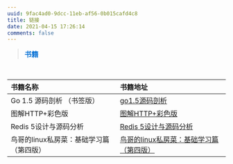 ```yaml
---
uuid: 9fac4ad0-9dcc-11eb-af56-0b015cafd4c8
title: 链接 
date: 2021-04-15 17:26:14
comments: false
---
```


> <font color=#0c74d6 size=3 face="黑体">**书籍**</font>
<br>

| 书籍名称                                 | 书籍地址                                      |
| :--------------------------------------- | :-------------------------------------------- |
| Go 1.5 源码剖析 （书签版）               | [go1.5源码剖析][1]                            |
| 图解HTTP+彩色版                          | [图解HTTP+彩色版][2]                          |
| Redis 5设计与源码分析                    | [Redis 5设计与源码分析][3]                    |
| 鸟哥的linux私房菜：基础学习篇 （第四版） | [鸟哥的linux私房菜：基础学习篇 （第四版）][4] |

[1]:http://file.lzc365.top/pdf/Go%201.5%20%E6%BA%90%E7%A0%81%E5%89%96%E6%9E%90%20%EF%BC%88%E4%B9%A6%E7%AD%BE%E7%89%88%EF%BC%89.pdf
[2]:http://file.lzc365.top/pdf/%E5%9B%BE%E8%A7%A3HTTP%2B%E5%BD%A9%E8%89%B2%E7%89%88.pdf
[3]:http://file.lzc365.top/pdf/Redis%205%E8%AE%BE%E8%AE%A1%E4%B8%8E%E6%BA%90%E7%A0%81%E5%88%86%E6%9E%90.pdf
[4]:http://file.lzc365.top/pdf/%E9%B8%9F%E5%93%A5%E7%9A%84linux%E7%A7%81%E6%88%BF%E8%8F%9C%EF%BC%9A%E5%9F%BA%E7%A1%80%E5%AD%A6%E4%B9%A0%E7%AF%87%20%EF%BC%88%E7%AC%AC%E5%9B%9B%E7%89%88%EF%BC%89.pdf


